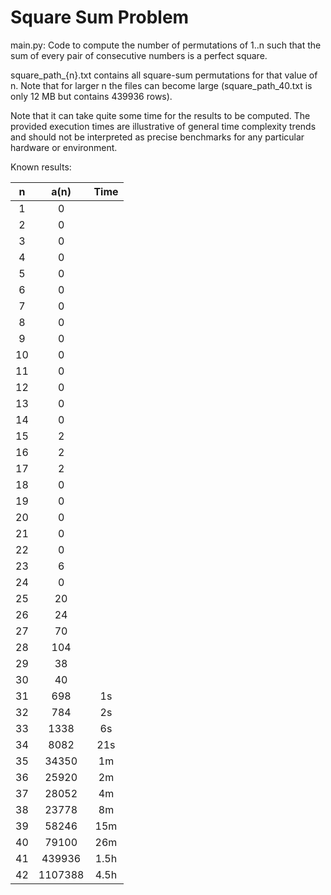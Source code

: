 # Square Sum Problem

main.py: Code to compute the number of permutations of 1..n such that the sum of every pair of consecutive numbers is a perfect square.

square_path_{n}.txt contains all square-sum permutations for that value of n. Note that for larger n the files can become large (square_path_40.txt is only 12 MB but contains 439936 rows).

Note that it can take quite some time for the results to be computed. The provided execution times are illustrative of general time complexity trends and should not be interpreted as precise benchmarks for any particular hardware or environment.

Known results:

|n|a(n)|Time|
|:-:|:-:|:-:|
|1|0||
|2|0||
|3|0||
|4|0||
|5|0||
|6|0||
|7|0||
|8|0||
|9|0||
|10|0||
|11|0||
|12|0||
|13|0||
|14|0||
|15|2||
|16|2||
|17|2||
|18|0||
|19|0||
|20|0||
|21|0||
|22|0||
|23|6||
|24|0||
|25|20||
|26|24||
|27|70||
|28|104||
|29|38||
|30|40||
|31|698|1s|
|32|784|2s|
|33|1338|6s|
|34|8082|21s|
|35|34350|1m|
|36|25920|2m|
|37|28052|4m|
|38|23778|8m|
|39|58246|15m|
|40|79100|26m|
|41|439936|1.5h|
|42|1107388|4.5h|
